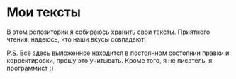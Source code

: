 # Мои тексты

В этом репозитории я собираюсь хранить свои тексты. Приятного чтения, надеюсь, что наши вкусы совпадают!

P.S. Всё здесь выложенное находится в постоянном состоянии правки и корректировки, прошу это учитывать. Кроме того, я не писатель, я программист :)
